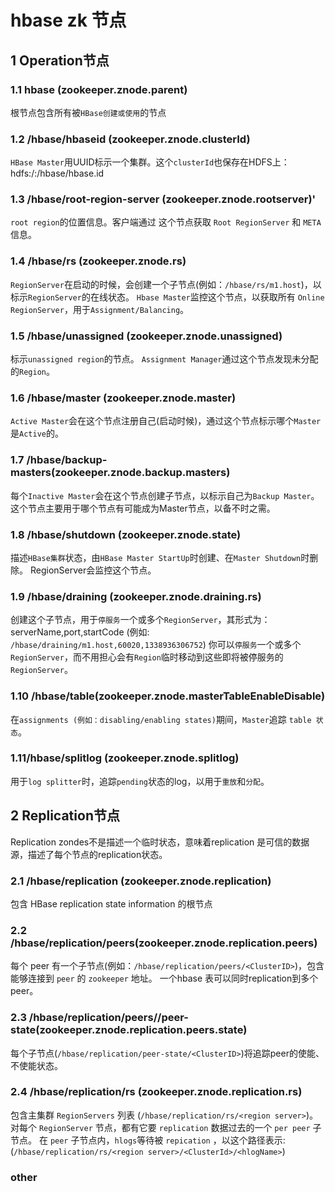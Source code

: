 # hbase zk 节点

## 1 Operation节点

### 1.1 hbase (zookeeper.znode.parent)
 根节点包含所有被`HBase创建或使用`的节点
 
### 1.2 /hbase/hbaseid (zookeeper.znode.clusterId)
 `HBase Master`用UUID标示一个集群。这个`clusterId`也保存在HDFS上：hdfs:/<namenode>:<port>/hbase/hbase.id

### 1.3 /hbase/root-region-server (zookeeper.znode.rootserver)'
 `root region`的位置信息。客户端通过 这个节点获取 `Root RegionServer` 和 `META` 信息。

### 1.4 /hbase/rs (zookeeper.znode.rs)
 `RegionServer`在启动的时候，会创建一个子节点(例如：`/hbase/rs/m1.host`)，以标示`RegionServer`的在线状态。
 `Hbase Master`监控这个节点，以获取所有 `Online RegionServer`，用于`Assignment/Balancing`。
 
### 1.5 /hbase/unassigned (zookeeper.znode.unassigned)
 标示`unassigned region`的节点。
 `Assignment Manager`通过这个节点发现未分配的`Region`。
 
### 1.6 /hbase/master (zookeeper.znode.master)
 `Active Master`会在这个节点注册自己(启动时候)，通过这个节点标示哪个`Master`是`Active`的。

### 1.7 /hbase/backup-masters(zookeeper.znode.backup.masters)
 每个`Inactive Master`会在这个节点创建子节点，以标示自己为`Backup Master`。
 这个节点主要用于哪个节点有可能成为Master节点，以备不时之需。

### 1.8 /hbase/shutdown (zookeeper.znode.state)
 描述`HBase集群`状态，由`HBase Master StartUp`时创建、在`Master Shutdown`时删除。
 RegionServer会监控这个节点。 

### 1.9 /hbase/draining (zookeeper.znode.draining.rs)
 创建这个子节点，用于`停服务`一个或多个`RegionServer`，其形式为：serverName,port,startCode (例如: `/hbase/draining/m1.host,60020,1338936306752`)
 你可以`停服务`一个或多个`RegionServer`，而不用担心会有`Region`临时移动到这些即将被停服务的`RegionServer`。

### 1.10 /hbase/table(zookeeper.znode.masterTableEnableDisable)
 在`assignments (例如：disabling/enabling states)`期间，`Master`追踪 `table 状态`。

### 1.11/hbase/splitlog (zookeeper.znode.splitlog)
 用于`log splitter`时，追踪`pending`状态的log，以用于`重放`和`分配`。

## 2 Replication节点
 Replication zondes不是描述一个临时状态，意味着replication 是可信的数据源，描述了每个节点的replication状态。

### 2.1 /hbase/replication (zookeeper.znode.replication)
 包含 HBase replication state information 的根节点

### 2.2 /hbase/replication/peers(zookeeper.znode.replication.peers)
 每个 peer 有一个子节点(例如：`/hbase/replication/peers/<ClusterID>`)，包含能够连接到 `peer` 的 `zookeeper` 地址。
 一个hbase 表可以同时replication到多个peer。

### 2.3 /hbase/replication/peers/<ClusterId>/peer-state(zookeeper.znode.replication.peers.state)
 每个子节点(`/hbase/replication/peer-state/<ClusterID>`)将追踪peer的使能、不使能状态。

### 2.4 /hbase/replication/rs (zookeeper.znode.replication.rs)
 包含主集群 `RegionServers` 列表 (`/hbase/replication/rs/<region server>`)。
 对每个 `RegionServer` 节点，都有它要 `replication` 数据过去的一个 `per peer` 子节点。
 在 `peer` 子节点内，`hlogs`等待被 `repication` ，以这个路径表示: (`/hbase/replication/rs/<region server>/<ClusterId>/<hlogName>`)

### other
